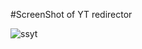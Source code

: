 #ScreenShot of YT redirector



![ssyt](https://github.com/user-attachments/assets/a06fcb59-2d57-43e9-af4e-922d98145edd)
